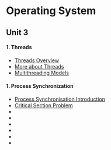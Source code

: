 # Operating System <br />
## Unit 3 <br />
#### 1. Threads
- <a href="https://www.youtube.com/watch?v=4kfiQEA7Qj8">Threads Overview</a>
- <a href="https://www.youtube.com/watch?v=0wiy6tcdzFY">More about Threads</a>
- <a href="https://www.youtube.com/watch?v=TZ7YtIrfAls">Multithreading Models</a>
#### 1. Process Synchronization 
- <a href="https://www.youtube.com/watch?v=4BInccFSKso">Process Synchronisation Introduction</a>
- <a href="https://www.youtube.com/watch?v=PoPePvh3cnY&list=PLmXKhU9FNesSFvj6gASuWmQd23Ul5omtD&index=30&t=0s">Critical Section Problem</a>
- <a href=""></a>
- <a href=""></a>
- <a href=""></a>
- <a href=""></a>
- <a href=""></a>
- <a href=""></a>
